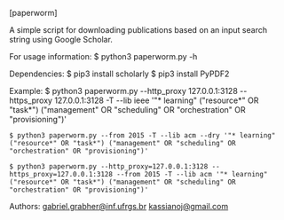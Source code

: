 [paperworm]

A simple script for downloading publications based on an input search string using Google Scholar.

For usage information:
	$ python3 paperworm.py -h  

Dependencies:
	$ pip3 install scholarly
	$ pip3 install PyPDF2


Example:
	$ python3 paperworm.py --http_proxy 127.0.0.1:3128 --https_proxy 127.0.0.1:3128 -T --lib ieee '"* learning" ("resource*" OR "task*") ("management" OR "scheduling" OR "orchestration" OR "provisioning")'

	$ python3 paperworm.py --from 2015 -T --lib acm --dry '"* learning" ("resource*" OR "task*") ("management" OR "scheduling" OR "orchestration" OR "provisioning")'

	$ python3 paperworm.py --http_proxy=127.0.0.1:3128 --https_proxy=127.0.0.1:3128 --from 2015 -T --lib acm '"* learning" ("resource*" OR "task*") ("management" OR "scheduling" OR "orchestration" OR "provisioning")'

Authors:
 gabriel.grabher@inf.ufrgs.br
 kassianoj@gmail.com

